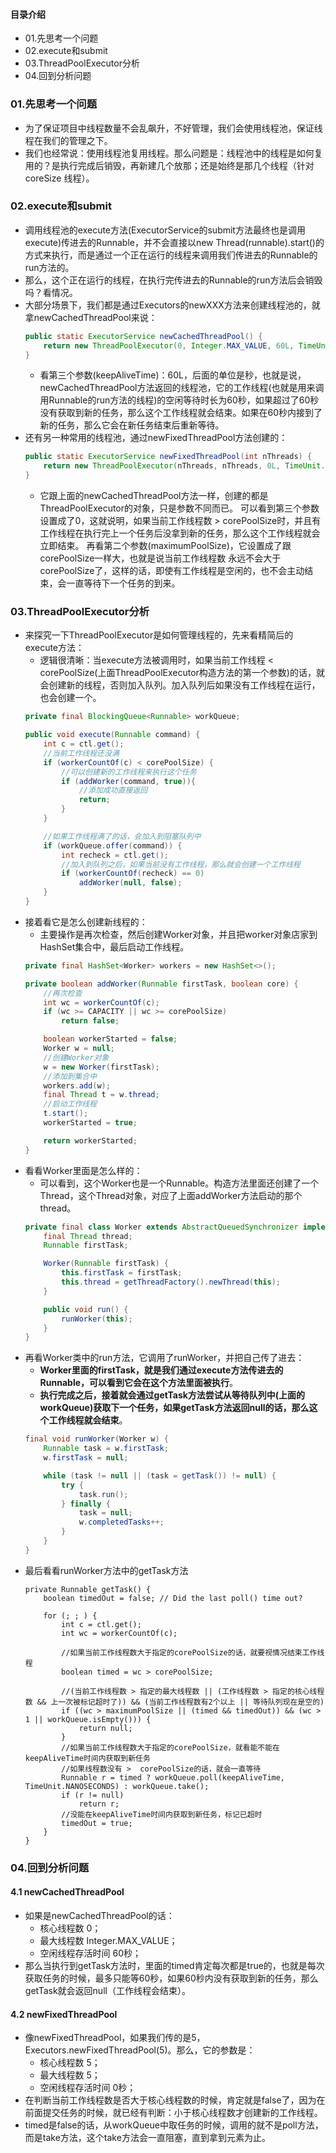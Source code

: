 #### 目录介绍
- 01.先思考一个问题
- 02.execute和submit
- 03.ThreadPoolExecutor分析
- 04.回到分析问题



### 01.先思考一个问题
- 为了保证项目中线程数量不会乱飙升，不好管理，我们会使用线程池，保证线程在我们的管理之下。
- 我们也经常说：使用线程池复用线程。那么问题是：线程池中的线程是如何复用的？是执行完成后销毁，再新建几个放那；还是始终是那几个线程（针对 coreSize 线程）。




### 02.execute和submit
- 调用线程池的execute方法(ExecutorService的submit方法最终也是调用execute)传进去的Runnable，并不会直接以new Thread(runnable).start()的方式来执行，而是通过一个正在运行的线程来调用我们传进去的Runnable的run方法的。
- 那么，这个正在运行的线程，在执行完传进去的Runnable的run方法后会销毁吗？看情况。
- 大部分场景下，我们都是通过Executors的newXXX方法来创建线程池的，就拿newCachedThreadPool来说：
    ``` java
    public static ExecutorService newCachedThreadPool() {
        return new ThreadPoolExecutor(0, Integer.MAX_VALUE, 60L, TimeUnit.SECONDS, new SynchronousQueue<Runnable>());
    }
    ```
    - 看第三个参数(keepAliveTime)：60L，后面的单位是秒，也就是说，newCachedThreadPool方法返回的线程池，它的工作线程(也就是用来调用Runnable的run方法的线程)的空闲等待时长为60秒，如果超过了60秒没有获取到新的任务，那么这个工作线程就会结束。如果在60秒内接到了新的任务，那么它会在新任务结束后重新等待。
- 还有另一种常用的线程池，通过newFixedThreadPool方法创建的：
    ``` java
    public static ExecutorService newFixedThreadPool(int nThreads) {
        return new ThreadPoolExecutor(nThreads, nThreads, 0L, TimeUnit.MILLISECONDS, new LinkedBlockingQueue<Runnable>());
    }
    ```
    - 它跟上面的newCachedThreadPool方法一样，创建的都是ThreadPoolExecutor的对象，只是参数不同而已。
    可以看到第三个参数设置成了0，这就说明，如果当前工作线程数 > corePoolSize时，并且有工作线程在执行完上一个任务后没拿到新的任务，那么这个工作线程就会立即结束。
    再看第二个参数(maximumPoolSize)，它设置成了跟corePoolSize一样大，也就是说当前工作线程数 永远不会大于 corePoolSize了，这样的话，即使有工作线程是空闲的，也不会主动结束，会一直等待下一个任务的到来。


### 03.ThreadPoolExecutor分析
- 来探究一下ThreadPoolExecutor是如何管理线程的，先来看精简后的execute方法：
    - 逻辑很清晰：当execute方法被调用时，如果当前工作线程 < corePoolSize(上面ThreadPoolExecutor构造方法的第一个参数)的话，就会创建新的线程，否则加入队列。加入队列后如果没有工作线程在运行，也会创建一个。
    ``` java
    private final BlockingQueue<Runnable> workQueue;
    
    public void execute(Runnable command) {
        int c = ctl.get();
        //当前工作线程还没满
        if (workerCountOf(c) < corePoolSize) {
            //可以创建新的工作线程来执行这个任务
            if (addWorker(command, true)){
                //添加成功直接返回
                return;
            }
        }
    
        //如果工作线程满了的话，会加入到阻塞队列中
        if (workQueue.offer(command)) {
            int recheck = ctl.get();
            //加入到队列之后，如果当前没有工作线程，那么就会创建一个工作线程
            if (workerCountOf(recheck) == 0)
                addWorker(null, false);
        }
    }
    ```
- 接着看它是怎么创建新线程的：
    - 主要操作是再次检查，然后创建Worker对象，并且把worker对象店家到HashSet集合中，最后启动工作线程。
    ``` java
    private final HashSet<Worker> workers = new HashSet<>();
    
    private boolean addWorker(Runnable firstTask, boolean core) {
        //再次检查
        int wc = workerCountOf(c);
        if (wc >= CAPACITY || wc >= corePoolSize)
            return false;
    
        boolean workerStarted = false;
        Worker w = null;
        //创建Worker对象
        w = new Worker(firstTask);
        //添加到集合中
        workers.add(w);
        final Thread t = w.thread;
        //启动工作线程
        t.start();
        workerStarted = true;
    
        return workerStarted;
    }
    ```
- 看看Worker里面是怎么样的：
    - 可以看到，这个Worker也是一个Runnable。构造方法里面还创建了一个Thread，这个Thread对象，对应了上面addWorker方法启动的那个thread。
    ``` java
    private final class Worker extends AbstractQueuedSynchronizer implements Runnable {
        final Thread thread;
        Runnable firstTask;
    
        Worker(Runnable firstTask) {
            this.firstTask = firstTask;
            this.thread = getThreadFactory().newThread(this);
        }
    
        public void run() {
            runWorker(this);
        }
    }
    ```
- 再看Worker类中的run方法，它调用了runWorker，并把自己传了进去：
    - **Worker里面的firstTask，就是我们通过execute方法传进去的Runnable，可以看到它会在这个方法里面被执行**。
    - **执行完成之后，接着就会通过getTask方法尝试从等待队列中(上面的workQueue)获取下一个任务，如果getTask方法返回null的话，那么这个工作线程就会结束**。
    ``` java
    final void runWorker(Worker w) {
        Runnable task = w.firstTask;
        w.firstTask = null;
    
        while (task != null || (task = getTask()) != null) {
            try {
                task.run();
            } finally {
                task = null;
                w.completedTasks++;
            }
        }
    }
    ```
- 最后看看runWorker方法中的getTask方法
    ```
    private Runnable getTask() {
        boolean timedOut = false; // Did the last poll() time out?
    
        for (; ; ) {
            int c = ctl.get();
            int wc = workerCountOf(c);
    
            //如果当前工作线程数大于指定的corePoolSize的话，就要视情况结束工作线程
            boolean timed = wc > corePoolSize;
    
            //(当前工作线程数 > 指定的最大线程数 || (工作线程数 > 指定的核心线程数 && 上一次被标记超时了)) && (当前工作线程数有2个以上 || 等待队列现在是空的)
            if ((wc > maximumPoolSize || (timed && timedOut)) && (wc > 1 || workQueue.isEmpty())) {
                return null;
            }
            //如果当前工作线程数大于指定的corePoolSize，就看能不能在keepAliveTime时间内获取到新任务
            //如果线程数没有 >  corePoolSize的话，就会一直等待
            Runnable r = timed ? workQueue.poll(keepAliveTime, TimeUnit.NANOSECONDS) : workQueue.take();
            if (r != null)
                return r;
            //没能在keepAliveTime时间内获取到新任务，标记已超时
            timedOut = true;
        }
    }
    ```


### 04.回到分析问题
#### 4.1 newCachedThreadPool
- 如果是newCachedThreadPool的话：
    - 核心线程数 0；
    - 最大线程数 Integer.MAX_VALUE；
    - 空闲线程存活时间 60秒；
- 那么当执行到getTask方法时，里面的timed肯定每次都是true的，也就是每次获取任务的时候，最多只能等60秒，如果60秒内没有获取到新的任务，那么getTask就会返回null（工作线程会结束）。


#### 4.2 newFixedThreadPool
- 像newFixedThreadPool，如果我们传的是5，Executors.newFixedThreadPool(5)。那么，它的参数是：
    - 核心线程数 5；
    - 最大线程数 5；
    - 空闲线程存活时间 0秒；
- 在判断当前工作线程数是否大于核心线程数的时候，肯定就是false了，因为在前面提交任务的时候，就已经有判断：小于核心线程数才创建新的工作线程。
- timed是false的话，从workQueue中取任务的时候，调用的就不是poll方法，而是take方法，这个take方法会一直阻塞，直到拿到元素为止。









